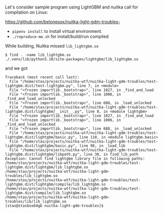 Let's consider sample program using LightGBM and nuitka call for compilation on Linux:

https://github.com/belonesox/nuitka-light-gdm-troubles-

* `pipenv install` to install virtual environment.
* `./reproduce-me.sh` for install/build/run compiled

While building, Nuitka missed ``lib_lightgbm.so``

```
$ find . -name lib_lightgbm.so
./.venv/lib/python3.10/site-packages/lightgbm/lib_lightgbm.so
```

and we got

```
Traceback (most recent call last):
  File "/home/stas/projects/nuitka-wtf/nuitka-light-gdm-troubles/test-lightgbm.dist/test-lightgbm.py", line 7, in <module>
  File "<frozen importlib._bootstrap>", line 1027, in _find_and_load
  File "<frozen importlib._bootstrap>", line 1006, in _find_and_load_unlocked
  File "<frozen importlib._bootstrap>", line 688, in _load_unlocked
  File "/home/stas/projects/nuitka-wtf/nuitka-light-gdm-troubles/test-lightgbm.dist/lightgbm/__init__.py", line 8, in <module lightgbm>
  File "<frozen importlib._bootstrap>", line 1027, in _find_and_load
  File "<frozen importlib._bootstrap>", line 1006, in _find_and_load_unlocked
  File "<frozen importlib._bootstrap>", line 688, in _load_unlocked
  File "/home/stas/projects/nuitka-wtf/nuitka-light-gdm-troubles/test-lightgbm.dist/lightgbm/basic.py", line 110, in <module lightgbm.basic>
  File "/home/stas/projects/nuitka-wtf/nuitka-light-gdm-troubles/test-lightgbm.dist/lightgbm/basic.py", line 98, in _load_lib
  File "/home/stas/projects/nuitka-wtf/nuitka-light-gdm-troubles/test-lightgbm.dist/lightgbm/libpath.py", line 38, in find_lib_path
Exception: Cannot find lightgbm library file in following paths:
/home/stas/projects/nuitka-wtf/nuitka-light-gdm-troubles/test-lightgbm.dist/lightgbm/lib_lightgbm.so
/home/stas/projects/nuitka-wtf/nuitka-light-gdm-troubles/lib_lightgbm.so
/home/stas/projects/nuitka-wtf/nuitka-light-gdm-troubles/test-lightgbm.dist/lightgbm/compile/lib_lightgbm.so
/home/stas/projects/nuitka-wtf/nuitka-light-gdm-troubles/test-lightgbm.dist/compile/lib_lightgbm.so
/home/stas/projects/nuitka-wtf/nuitka-light-gdm-troubles/lib/lib_lightgbm.so
[stas@stasbox64gb nuitka-light-gdm-troubles]$
```
